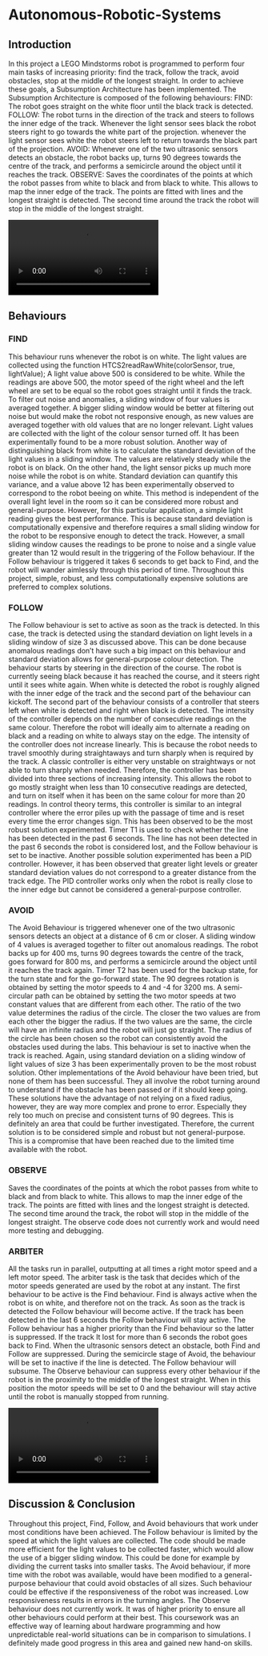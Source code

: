 # Autonomous-Robotic-Systems

Introduction
-------------
In this project a LEGO Mindstorms robot is programmed to perform four main tasks of increasing priority: find the track, follow the track, avoid obstacles, stop at the middle of the longest straight.
In order to achieve these goals, a Subsumption Architecture has been implemented. The Subsumption Architecture is composed of the following behaviours:
FIND: The robot goes straight on the white floor until the black track is detected.
FOLLOW: The robot turns in the direction of the track and steers to follows the inner edge of the track. Whenever the light sensor sees black the robot steers right to go towards the white part of the projection. whenever the light sensor sees white the robot steers left to return towards the black part of the projection.
AVOID: Whenever one of the two ultrasonic sensors detects an obstacle, the robot backs up, turns 90 degrees towards the centre of the track, and performs a semicircle around the object until it reaches the track.
OBSERVE: Saves the coordinates of the points at which the robot passes from white to black and from black to white. This allows to map the inner edge of the track. The points are fitted with lines and the longest straight is detected. The second time around the track the robot will stop in the middle of the longest straight.
 
![Robot Clip](Assets/Clip.MOV) 
 
Behaviours
-------------
### FIND
This behaviour runs whenever the robot is on white. The light values are collected using the function
HTCS2readRawWhite(colorSensor, true, lightValue);
A light value above 500 is considered to be white. While the readings are above 500, the motor speed of the right wheel and the left wheel are set to be equal so the robot goes straight until it finds the track. To filter out noise and anomalies, a sliding window of four values is averaged together. A bigger sliding window would be better at filtering out noise but would make the robot not responsive enough, as new values are averaged together with old values that are no longer relevant. Light values are collected with the light of the colour sensor turned off. It has been experimentally found to be a more robust solution.
Another way of distinguishing black from white is to calculate the standard deviation of the light values in a sliding window. The values are relatively steady while the robot is on black. On the other hand, the light sensor picks up much more noise while the robot is on white. Standard deviation can quantify this variance, and a value above 12 has been experimentally observed to correspond to the robot beeing on white. This method is independent of the overall light level in the room so it can be considered more robust and general-purpose.
However, for this particular application, a simple light reading gives the best performance. This is because standard deviation is computationally expensive and therefore requires a small sliding window for the robot to be responsive enough to detect the track. However, a small sliding window causes the readings to be prone to noise and a single value greater than 12 would result in the triggering of the Follow behaviour. If the Follow behaviour is triggered it takes 6 seconds to get back to Find, and the robot will wander aimlessly through this period of time. 
Throughout this project, simple, robust, and less computationally expensive solutions are preferred to complex solutions. 
 
### FOLLOW
The Follow behaviour is set to active as soon as the track is detected. In this case, the track is detected using the standard deviation on light levels in a sliding window of size 3 as discussed above. This can be done because anomalous readings don’t have such a big impact on this behaviour and standard deviation allows for general-purpose colour detection.
The behaviour starts by steering in the direction of the course. The robot is currently seeing black because it has reached the course, and it steers right until it sees white again. When white is detected the robot is roughly aligned with the inner edge of the track and the second part of the behaviour can kickoff.
The second part of the behaviour consists of a controller that steers left when white is detected and right when black is detected. The intensity of the controller depends on the number of consecutive readings on the same colour. Therefore the robot will ideally aim to alternate a reading on black and a reading on white to always stay on the edge. The intensity of the controller does not increase linearly. This is because the robot needs to travel smoothly during straightaways and turn sharply when is required by the track. A classic controller is either very unstable on straightways or not able to turn sharply when needed. Therefore, the controller has been divided into three sections of increasing intensity. This allows the robot to go mostly straight when less than 10 consecutive readings are detected, and turn on itself when it has been on the same colour for more than 20 readings. In control theory terms, this controller is similar to an integral controller where the error piles up with the passage of time and is reset every time the error changes sign. This has been observed to be the most robust solution experimented.
Timer T1 is used to check whether the line has been detected in the past 6 seconds. The line has not been detected in the past 6 seconds the robot is considered lost, and the Follow behaviour is set to be inactive. 
Another possible solution experimented has been a PID controller. However, it has been observed that greater light levels or greater standard deviation values do not correspond to a greater distance from the track edge. The PID controller works only when the robot is really close to the inner edge but cannot be considered a general-purpose controller.

### AVOID
The Avoid Behaviour is triggered whenever one of the two ultrasonic sensors detects an object at a distance of 6 cm or closer. A sliding window of 4 values is averaged together to filter out anomalous readings.
The robot backs up for 400 ms, turns 90 degrees towards the centre of the track, goes forward for 800 ms, and performs a semicircle around the object until it reaches the track again. Timer T2 has been used for the backup state, for the turn state and for the go-forward state. The 90 degrees rotation is obtained by setting the motor speeds to 4 and -4 for 3200 ms. A semi-circular path can be obtained by setting the two motor speeds at two constant values that are different from each other. The ratio of the two value determines the radius of the circle. The closer the two values are from each other the bigger the radius. If the two values are the same, the circle will have an infinite radius and the robot will just go straight. The radius of the circle has been chosen so the robot can consistently avoid the obstacles used during the labs.
This behaviour is set to inactive when the track is reached. Again, using standard deviation on a sliding window of light values of size 3 has been experimentally proven to be the most robust solution.
Other implementations of the Avoid behaviour have been tried, but none of them has been successful. They all involve the robot turning around to understand if the obstacle has been passed or if it should keep going. These solutions have the advantage of not relying on a fixed radius, however, they are way more complex and prone to error. Especially they rely too much on precise and consistent turns of 90 degrees. This is definitely an area that could be further investigated. Therefore, the current solution is to be considered simple and robust but not general-purpose. This is a compromise that have been reached due to the limited time available with the robot.

### OBSERVE
Saves the coordinates of the points at which the robot passes from white to black and from black to white. This allows to map the inner edge of the track. The points are fitted with lines and the longest straight is detected. The second time around the track, the robot will stop in the middle of the longest straight. The observe code does not currently work and would need more testing and debugging. 
 
### ARBITER
All the tasks run in parallel, outputting at all times a right motor speed and a left motor speed. The arbiter task is the task that decides which of the motor speeds generated are used by the robot at any instant. The first behaviour to be active is the Find behaviour. Find is always active when the robot is on white, and therefore not on the track. As soon as the track is detected the Follow behaviour will become active. If the track has been detected in the last 6 seconds the Follow behaviour will stay active. The Follow behaviour has a higher priority than the Find behaviour so the latter is suppressed. If the track It lost for more than 6 seconds the robot goes back to Find. When the ultrasonic sensors detect an obstacle, both Find and Follow are suppressed. During the semicircle stage of Avoid, the behaviour will be set to inactive if the line is detected. The Follow behaviour will subsume. The Observe behaviour can suppress every other behaviour if the robot is in the proximity to the middle of the longest straight. When in this position the motor speeds will be set to 0 and the behaviour will stay active until the robot is manually stopped from running.

![Subsumption Architecture](Assets/Architecture.MOV)

Discussion & Conclusion
-------------
Throughout this project, Find, Follow, and Avoid behaviours that work under most conditions have been achieved. The Follow behaviour is limited by the speed at which the light values are collected. The code should be made more efficient for the light values to be collected faster, which would allow the use of a bigger sliding window. This could be done for example by dividing the current tasks into smaller tasks. The Avoid behaviour, if more time with the robot was available, would have been modified to a general-purpose behaviour that could avoid obstacles of all sizes. Such behaviour could be effective if the responsiveness of the robot was increased. Low responsiveness results in errors in the turning angles. The Observe behaviour does not currently work. It was of higher priority to ensure all other behaviours could perform at their best.
This coursework was an effective way of learning about hardware programming and how unpredictable real-world situations can be in comparison to simulations. I definitely made good progress in this area and gained new hand-on skills.

